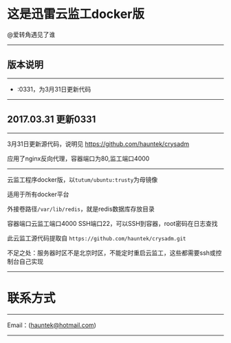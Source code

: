 # 这是迅雷云监工docker版
@爱转角遇见了谁

***
## 版本说明
***
- :0331，为3月31日更新代码

***
## 2017.03.31 更新0331
***
3月31日更新源代码，说明见 https://github.com/hauntek/crysadm

应用了nginx反向代理，容器端口为80,监工端口4000

***
云监工程序docker版，以`tutum/ubuntu:trusty`为母镜像

适用于所有docker平台

外接卷路径`/var/lib/redis`，就是redis数据库存放目录

容器端口云监工端口4000 SSH端口22，可以SSH到容器，root密码在日志查找

此云监工源代码提取自 `https://github.com/hauntek/crysadm.git`

不足之处：服务器时区不是北京时区，不能定时重启云监工，这些都需要ssh或控制台自己实现

***

# 联系方式
***
Email：(hauntek@hotmail.com)

***
